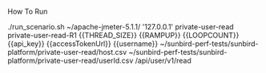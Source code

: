 How To Run <br>

./run_scenario.sh ~/apache-jmeter-5.1.1/ '127.0.0.1' private-user-read private-user-read-R1 {{THREAD_SIZE}} {{RAMPUP}} {{LOOPCOUNT}} {{api_key}} {{accessTokenUrl}} {{username}} ~/sunbird-perf-tests/sunbird-platform/private-user-read/host.csv ~/sunbird-perf-tests/sunbird-platform/private-user-read/userId.csv /api/user/v1/read